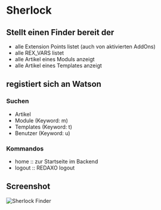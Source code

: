 Sherlock
============================================


Stellt einen Finder bereit der
--------------------------------------------

* alle Extension Points listet (auch von aktivierten AddOns)
* alle REX_VARS listet
* alle Artikel eines Moduls anzeigt
* alle Artikel eines Templates anzeigt



registiert sich an Watson
--------------------------------------------

### Suchen

* Artikel
* Module (Keyword: m)
* Templates (Keyword: t)
* Benutzer (Keyword: u)


### Kommandos

* home :: zur Startseite im Backend
* logout :: REDAXO logout


Screenshot
--------------------------------------------
![Sherlock Finder](http://blumbeet.com/screens/github/sherlock/finder.png)
